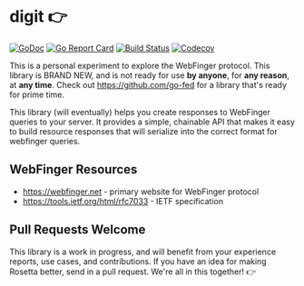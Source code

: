 # digit 👉

[![GoDoc](http://img.shields.io/badge/go-documentation-blue.svg?style=flat-square)](http://godoc.org/github.com/benpate/digit)
[![Go Report Card](https://goreportcard.com/badge/github.com/benpate/digit?style=flat-square)](https://goreportcard.com/report/github.com/benpate/digit)
[![Build Status](http://img.shields.io/travis/benpate/digit.svg?style=flat-square)](https://travis-ci.com/benpate/digit)
[![Codecov](https://img.shields.io/codecov/c/github/benpate/digit.svg?style=flat-square)](https://codecov.io/gh/benpate/digit)

This is a personal experiment to explore the WebFinger protocol.  This library is BRAND NEW, and is not ready for use **by anyone**, for **any reason**, at **any time**.  Check out https://github.com/go-fed for a library that's ready for prime time.

This library (will eventually) helps you create responses to WebFinger queries to your server.  It provides a simple, chainable API that makes it easy to build resource responses that will serialize into the correct format for webfinger queries.

## WebFinger Resources

* https://webfinger.net - primary website for WebFinger protocol
* https://tools.ietf.org/html/rfc7033 - IETF specification

## Pull Requests Welcome

This library is a work in progress, and will benefit from your experience reports, use cases, and contributions.  If you have an idea for making Rosetta better, send in a pull request.  We're all in this together! 👉